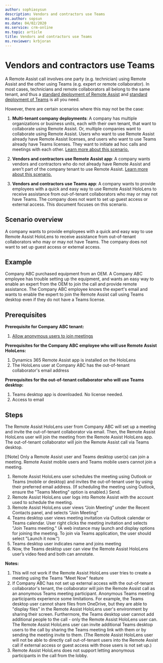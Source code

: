 ```yaml
---
author: sophiasysun
description: Vendors and contractors use Teams 
ms.author: sopsun
ms.date: 04/02/2020
ms.service: crm-online
ms.topic: article
title: Vendors and contractors use Teams 
ms.reviewer: krbjoran
---
```


# Vendors and contractors use Teams 

A Remote Assist call involves one party (e.g. technician) using Remote Assist and the other using Teams (e.g. expert or remote collaborator). In most cases, technicians and remote collaborators all belong to the same tenant, and thus a [standard deployment of Remote Assist](deploy-remote-assist.md) and [standard deployment of Teams](set-up-teams.md) is all you need. 

However, there are certain scenarios where this may not be the case: 

1. **Multi-tenant company deployments**: A company has multiple organizations or business units, each with their own tenant, that want to collaborate using Remote Assist. Or, multiple companies want to collaborate using Remote Assist. Users who want to use Remote Assist already have Remote Assist licenses, and users who want to use Teams already have Teams licenses. They want to initiate ad hoc calls and meetings with each other. [Learn more about this scenario.](multi-tenant-deployment.md) 

2. **Vendors and contractors use Remote Assist app**: A company wants vendors and contractors who do not already have Remote Assist and aren’t part of the company tenant to use Remote Assist. [Learn more about this scenario.](vendor-use-ra.md) 

3. **Vendors and contractors use Teams app**: A company wants to provide employees with a quick and easy way to use Remote Assist HoloLens to receive assistance from out-of-tenant collaborators who may or may not have Teams. The company does not want to set up guest access or external access. This document focuses on this scenario.

## Scenario overview

A company wants to provide employees with a quick and easy way to use Remote Assist HoloLens to receive assistance from out-of-tenant collaborators who may or may not have Teams. The company does not want to set up guest access or external access.

## Example

Company ABC purchased equipment from an OEM. A Company ABC employee has trouble setting up the equipment, and wants an easy way to enable an expert from the OEM to join the call and provide remote assistance. The Company ABC employee knows the expert's email and wants to enable the expert to join the Remote Assist call using Teams desktop even if they do not have a Teams license.
## Prerequisites

**Prerequisite for Company ABC tenant:**
1.	[Allow anonymous users to join meetings](https://docs.microsoft.com/en-us/microsoftteams/meeting-settings-in-teams#allow-anonymous-users-to-join-meetings)

**Prerequisites for the Company ABC employee who will use Remote Assist HoloLens:**
1. Dynamics 365 Remote Assist app is installed on the HoloLens
2. The HoloLens user at Company ABC has the out-of-tenant collaborator's email address

**Prerequisites for the out-of-tenant collaborator who will use Teams desktop:**
1. Teams desktop app is downloaded. No license needed.  
2. Access to email  

## Steps

The Remote Assist HoloLens user from Company ABC will set up a meeting and invite the out-of-tenant collaborator via email. Then, the Remote Assist HoloLens user will join the meeting from the Remote Assist HoloLens app. The out-of-tenant collaborator will join the Remote Assist call via Teams desktop.

[!Note] Only a Remote Assist user and Teams desktop user(s) can join a meeting. Remote Assist mobile users and Teams mobile users cannot join a meeting.

1.	Remote Assist HoloLens user schedules the meeting using Outlook or Teams (mobile or desktop) and invites the out-of-tenant user by using their preferred email address. (If scheduling the meeting using Outlook, ensure the "Teams Meeting" option is enabled.) Send.
2.	Remote Assist HoloLens user logs into Remote Assist with the account used to schedule the meeting.
3.	Remote Assist HoloLens user views “Join Meeting” under the Recent Contacts panel, and selects “Join Meeting” 
4.	Teams desktop user views meeting invitation via Outlook calendar or Teams calendar. User right clicks the meeting invitation and selects "Join Teams meeting." (A web instance may launch and display options for joining the meeting. To join via Teams application, the user should select "Launch it now.")
5. Teams desktop user indicates name and joins meeting
6.	Now, the Teams desktop user can view the Remote Assist HoloLens user’s video feed and both can annotate. 

**Notes:**
1. This will not work if the Remote Assist HoloLens user tries to create a meeting using the Teams “Meet Now” feature 
2.	If Company ABC has not set up external access with the out-of-tenant collaborator's tenant, the collaborator will join the Remote Assist call as an anonymous Teams meeting participant. Anonymous Teams meeting participants experience some limitations. For example, the Teams desktop user cannot share files from OneDrive, but they are able to "display files" in the Remote Assist HoloLens user's environment by sharing their screen. Furthermore, the Teams desktop user cannot add additional people to the call - only the Remote Assist HoloLens user can. The Remote Assist HoloLens user can invite additional Teams desktop users to the call by sharing the Teams meeting link with them or by sending the meeting invite to them. (The Remote Assist HoloLens user will not be able to directly call out-of-tenant users into the Remote Assist call if external access or guest access with those users is not set up.)
3. Remote Assist HoloLens does not support letting anonymous participants in the call from the lobby.



